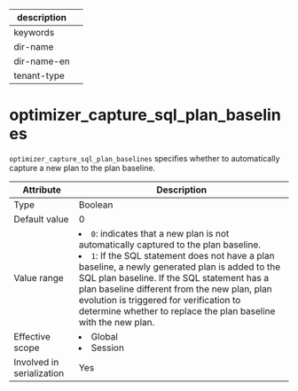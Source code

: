 | description ||
|---|---|
| keywords ||
| dir-name ||
| dir-name-en ||
| tenant-type ||

# optimizer_capture_sql_plan_baselines

`optimizer_capture_sql_plan_baselines` specifies whether to automatically capture a new plan to the plan baseline.

| **Attribute** | **Description** |
|---------|----------------------------------------------------------------------------------------------------------------------------------------------------------------------------------------------------------------------------------------------------------------------|
| Type | Boolean |
| Default value | 0 |
| Value range | <li> `0`: indicates that a new plan is not automatically captured to the plan baseline.    <li> `1`: If the SQL statement does not have a plan baseline, a newly generated plan is added to the SQL plan baseline. If the SQL statement has a plan baseline different from the new plan, plan evolution is triggered for verification to determine whether to replace the plan baseline with the new plan.  |
| Effective scope | <li> Global   <li> Session |
| Involved in serialization | Yes |
